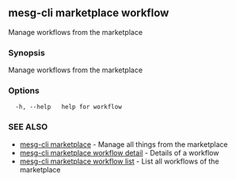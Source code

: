 ## mesg-cli marketplace workflow

Manage workflows from the marketplace

### Synopsis

Manage workflows from the marketplace

### Options

```
  -h, --help   help for workflow
```

### SEE ALSO

* [mesg-cli marketplace](mesg-cli_marketplace.md)	 - Manage all things from the marketplace
* [mesg-cli marketplace workflow detail](mesg-cli_marketplace_workflow_detail.md)	 - Details of a workflow
* [mesg-cli marketplace workflow list](mesg-cli_marketplace_workflow_list.md)	 - List all workflows of the marketplace

